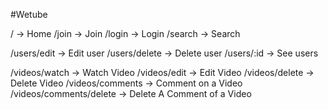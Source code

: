 #Wetube

/ -> Home
/join -> Join
/login -> Login
/search -> Search

/users/edit -> Edit user
/users/delete -> Delete user
/users/:id -> See users

/videos/watch -> Watch Video
/videos/edit -> Edit Video
/videos/delete -> Delete Video
/videos/comments -> Comment on a Video
/videos/comments/delete -> Delete A Comment of a Video